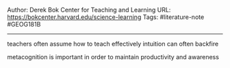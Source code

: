 Author: Derek Bok Center for Teaching and Learning
URL: https://bokcenter.harvard.edu/science-learning
Tags: #literature-note #GEOG181B 

---

teachers often assume how to teach effectively
intuition can often backfire

metacognition is important in order to maintain productivity and awareness